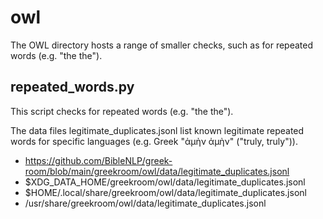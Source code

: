 # owl

The OWL directory hosts a range of smaller checks, such as for repeated words (e.g. "the the").

## repeated_words.py

This script checks for repeated words (e.g. "the the").

The data files legitimate_duplicates.jsonl list known legitimate repeated words for specific languages (e.g. Greek "ἀμὴν ἀμὴν" ("truly, truly")).
* https://github.com/BibleNLP/greek-room/blob/main/greekroom/owl/data/legitimate_duplicates.jsonl
* $XDG_DATA_HOME/greekroom/owl/data/legitimate_duplicates.jsonl
* $HOME/.local/share/greekroom/owl/data/legitimate_duplicates.jsonl
* /usr/share/greekroom/owl/data/legitimate_duplicates.jsonl

